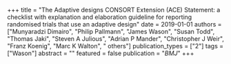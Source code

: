 +++
title = "The Adaptive designs CONSORT Extension (ACE) Statement: a checklist with explanation and elaboration guideline for reporting randomised trials that use an adaptive design"
date = 2019-01-01
authors = ["Munyaradzi Dimairo", "Philip Pallmann", "James Wason", "Susan Todd", "Thomas Jaki", "Steven A Julious", "Adrian P Mander", "Christopher J Weir", "Franz Koenig", "Marc K Walton", " others"]
publication_types = ["2"]
tags = ["Wason"]
abstract = ""
featured = false
publication = "*BMJ*"
+++

